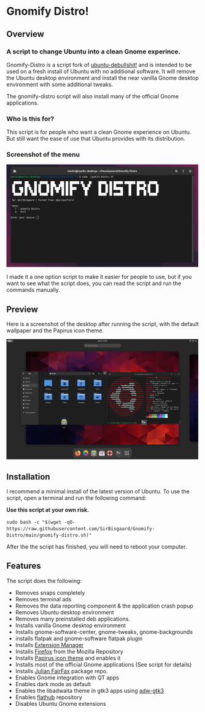 # Gnomify Distro!
  
## Overview 
### A script to change Ubuntu into a clean Gnome experince.
Gnomify-Distro is a script fork of [ubuntu-debullshit!](https://github.com/polkaulfield/ubuntu-debullshit) and is intended to be used on a fresh install of Ubuntu with no additional software.
It will remove the Ubuntu desktop environment and install the near vanilla Gnome desktop environment with some additional tweaks.

The gnomify-distro script will also install many of the official Gnome applications.

### Who is this for?
This script is for people who want a clean Gnome experience on Ubuntu.
But still want the ease of use that Ubuntu provides with its distribution.

### Screenshot of the menu
<img src="https://raw.githubusercontent.com/SirBisgaard/Gnomify-Distro/main/menu.png" width="500" />

I made it a one option script to make it easier for people to use, but if you want to see what the script does, you can read the script and run the commands manually.

## Preview

Here is a screenshot of the desktop after running the script, with the default wallpaper and the Papirus icon theme.

<img src="https://raw.githubusercontent.com/SirBisgaard/Gnomify-Distro/main/screenshot.png" width="500" />


## Installation
I recommend a minimal install of the latest version of Ubuntu. 
To use the script, open a terminal and run the following command:

**Use this script at your own risk.**

`sudo bash -c "$(wget -qO- https://raw.githubusercontent.com/SirBisgaard/Gnomify-Distro/main/gnomify-distro.sh)"`


After the the script has finished, you will need to reboot your computer.

## Features
The script does the following:

* Removes snaps completely
* Removes terminal ads
* Removes the data reporting component & the application crash popup
* Removes Ubuntu desktop environment
* Removes many preinstalled deb applications.
* Installs vanilla Gnome desktop environment
* Installs gnome-software-center, gnome-tweaks, gnome-backgrounds
* installs flatpak and gnome-software flatpak plugin
* Installs [Extension Manager](https://github.com/mjakeman/extension-manager)
* Installs [Firefox](https://www.mozilla.org/en-US/firefox/new/) from the Mozilla Repository
* Installs [Papirus icon theme](https://github.com/PapirusDevelopmentTeam/papirus-icon-theme) and enables it
* Installs most of the official Gnome applications (See script for details)
* Installs [Julian FairFax](https://gitlab.com/julianfairfax/package-repo) package repo.
* Enables Gnome integration with QT apps
* Enables dark mode as default
* Enables the libadwaita theme in gtk3 apps using [adw-gtk3](https://github.com/lassekongo83/adw-gtk3)
* Enables [flathub](https://flathub.org/) repository
* Disables Ubuntu Gnome extensions
